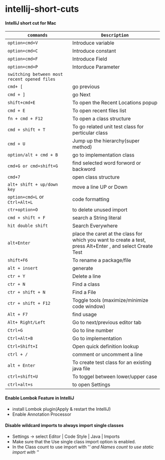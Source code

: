 # intellij-short-cuts

#### IntelliJ short cut for Mac
|`commands`|`Description`|
|---|---|
|`option+cmd+V`|Introduce variable|
|`option+cmd+C`|Introduce constant|
|`option+cmd+F`|Introduce Field|
|`option+cmd+P`|Intorduce Parameter|
|`switching between most recent opened files`|
|`cmd+ [`|go previous|
|`cmd + ]`|go Next|
|`shift+cmd+E`|To open the Recent Locations popup|
|`cmd + E`|To open recent files list|
|`fn + cmd + F12`|To open a class structure|
|`cmd + shift + T`|To go related unit test class for perticular class|
|`cmd + U`|Jump up the hierarchy(super method)|
|`option/alt + cmd + B`|go to implementation class|
|`cmd+G or cmd+shift+G`|find selected word forword or backword|
|`cmd+7`|open class structure|
|`alt+ shift + up/down key`|move a line UP or Down|
|`option+cmd+L` or `Ctrl+Alt+L`|code formatting|
|`ctr+option+O`|to delete unused import|
|`cmd + shift + F`|search a String literal|
|`hit double shift`|Search Everywhere|
|`alt+Enter`|place the caret at the class for which you want to create a test, <br>press Alt+Enter , and select Create Test|
|`shift+F6`|To rename a package/file|
|`alt + insert`|generate|
|`ctr + Y`|Delete a line|
|`ctr + N`|Find a class|
|`ctr + shift + N`|Find a File|
|`ctr + shift + F12`|Toggle tools (maximize/minimize code window)|
|`Alt + F7`|find usage|
|`Alt+ Right/Left`|Go to next/previous editor tab|
|`Ctrl+G`|Go to line number|
|`Ctrl+Alt+B`|Go to implementation|
|`Ctrl+Shift+I`|Open quick definition lookup|
|`ctrl + /`|comment or uncomment a line|
|`alt + Enter`|To create test class for an existing java file|
|`ctrl+shift+U`|To toggel between lower/upper case|
|`ctrl+alt+s`|to open Settings|

#### Enable Lombok Feature in IntelliJ
- install Lombok plugin(Apply & restart the IntelliJ)
- Enable Annotation Processor

#### Disable wildcard imports to always import single classes
- Settings -> select Editor | Code Style | Java | Imports
- Make sure that the Use single class import option is enabled.
- In the Class count to use import with '*' and Names count to use static import with '*'
